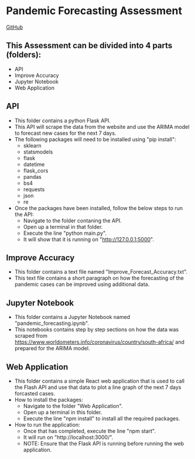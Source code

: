 Pandemic Forecasting Assessment
===============================

[GitHub](https://github.com/Nasiemjr/pandemic-forecasting/tree/master)

This Assessment can be divided into 4 parts (folders):
---------------------------------------------------
- API
- Improve Accuracy
- Jupyter Notebook
- Web Application

API
---
- This folder contains a python Flask API.
- This API will scrape the data from the website and use the ARIMA model to forecast new cases for the next 7 days.
- The following packages will need to be installed using "pip install":
   - sklearn
   - statsmodels
   - flask
   - datetime
   - flask_cors
   - pandas
   - bs4
   - requests
   - json
   - re
- Once the packages have been installed, follow the below steps to run the API:
  - Navigate to the folder contaning the API.
  - Open up a terminal in that folder.
  - Execute the line "python main.py".
  - It will show that it is running on "http://127.0.0.1:5000".

Improve Accuracy
----------------
- This folder contains a text file named "Improve_Forecast_Accuracy.txt".
- This text file contains a short paragraph on how the forecasting of the pandemic cases can be improved using additional data.

Jupyter Notebook
----------------
- This folder contains a Jupyter Notebook named "pandemic_forecasting.ipynb".
- This notebooks contains step by step sections on how the data was scraped from https://www.worldometers.info/coronavirus/country/south-africa/ and prepared for the ARIMA model.

Web Application
----------------
- This folder contains a simple React web application that is used to call the Flash API and use that data to plot a line graph of the next 7 days forcasted cases.
- How to install the packages:
   - Navigate to the folder "Web Application".
   - Open up a terminal in this folder.
   - Execute the line "npm install" to install all the required packages.
- How to run the application:
   - Once that has completed, execute the line "npm start".
   - It will run on "http://localhost:3000/".
   - NOTE: Ensure that the Flask API is running before running the web application.
     
